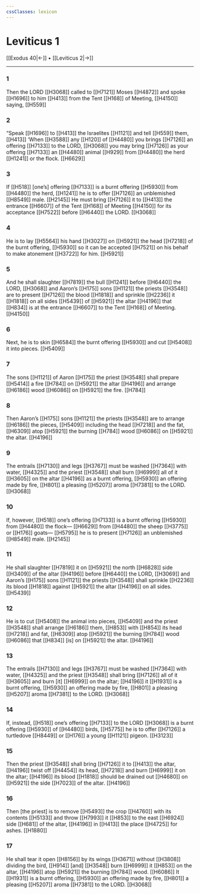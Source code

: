 ```yaml
---
cssClasses: lexicon
---
```


# Leviticus 1

[[Exodus 40|←]] • [[Leviticus 2|→]]

---

### 1
Then the LORD [[H3068]] called to [[H7121]] Moses [[H4872]] and spoke [[H1696]] to him [[H413]] from the Tent [[H168]] of Meeting, [[H4150]] saying, [[H559]]

### 2
“Speak [[H1696]] to [[H413]] the Israelites [[H1121]] and tell [[H559]] them, [[H413]] ‘When [[H3588]] any [[H120]] of [[H4480]] you brings [[H7126]] an offering [[H7133]] to the LORD, [[H3068]] you may bring [[H7126]] as your offering [[H7133]] an [[H4480]] animal [[H929]] from [[H4480]] the herd [[H1241]] or the flock. [[H6629]]

### 3
If [[H518]] [one’s] offering [[H7133]] is a burnt offering [[H5930]] from [[H4480]] the herd, [[H1241]] he is to offer [[H7126]] an unblemished [[H8549]] male. [[H2145]] He must bring [[H7126]] it to [[H413]] the entrance [[H6607]] of the Tent [[H168]] of Meeting [[H4150]] for its acceptance [[H7522]] before [[H6440]] the LORD. [[H3068]]

### 4
He is to lay [[H5564]] his hand [[H3027]] on [[H5921]] the head [[H7218]] of the burnt offering, [[H5930]] so it can be accepted [[H7521]] on his behalf  to make atonement [[H3722]] for him. [[H5921]]

### 5
And he shall slaughter [[H7819]] the bull [[H1241]] before [[H6440]] the LORD, [[H3068]] and Aaron’s [[H175]] sons [[H1121]] the priests [[H3548]] are to present [[H7126]] the blood [[H1818]] and sprinkle [[H2236]] it [[H1818]] on all sides [[H5439]] of [[H5921]] the altar [[H4196]] that [[H834]] is at the entrance [[H6607]] to the Tent [[H168]] of Meeting. [[H4150]]

### 6
Next, he is to skin [[H6584]] the burnt offering [[H5930]] and cut [[H5408]] it into pieces. [[H5409]]

### 7
The sons [[H1121]] of Aaron [[H175]] the priest [[H3548]] shall prepare [[H5414]] a fire [[H784]] on [[H5921]] the altar [[H4196]] and arrange [[H6186]] wood [[H6086]] on [[H5921]] the fire. [[H784]]

### 8
Then Aaron’s [[H175]] sons [[H1121]] the priests [[H3548]] are to arrange [[H6186]] the pieces, [[H5409]] including the head [[H7218]] and the fat, [[H6309]] atop [[H5921]] the burning [[H784]] wood [[H6086]] on [[H5921]] the altar. [[H4196]]

### 9
The entrails [[H7130]] and legs [[H3767]] must be washed [[H7364]] with water, [[H4325]] and the priest [[H3548]] shall burn [[H6999]] all of it [[H3605]] on the altar [[H4196]] as a burnt offering, [[H5930]] an offering made by fire, [[H801]] a pleasing [[H5207]] aroma [[H7381]] to the LORD. [[H3068]]

### 10
If, however, [[H518]] one’s offering [[H7133]] is a burnt offering [[H5930]] from [[H4480]] the flock— [[H6629]] from [[H4480]] the sheep [[H3775]] or [[H176]] goats— [[H5795]] he is to present [[H7126]] an unblemished [[H8549]] male. [[H2145]]

### 11
He shall slaughter [[H7819]] it on [[H5921]] the north [[H6828]] side [[H3409]] of the altar [[H4196]] before [[H6440]] the LORD, [[H3069]] and Aaron’s [[H175]] sons [[H1121]] the priests [[H3548]] shall sprinkle [[H2236]] its blood [[H1818]] against [[H5921]] the altar [[H4196]] on all sides. [[H5439]]

### 12
He is to cut [[H5408]] the animal into pieces, [[H5409]] and the priest [[H3548]] shall arrange [[H6186]] them, [[H853]] with [[H854]] its head [[H7218]] and fat, [[H6309]] atop [[H5921]] the burning [[H784]] wood [[H6086]] that [[H834]] [is] on [[H5921]] the altar. [[H4196]]

### 13
The entrails [[H7130]] and legs [[H3767]] must be washed [[H7364]] with water, [[H4325]] and the priest [[H3548]] shall bring [[H7126]] all of it [[H3605]] and burn [it] [[H6999]] on the altar; [[H4196]] it [[H1931]] is a burnt offering, [[H5930]] an offering made by fire, [[H801]] a pleasing [[H5207]] aroma [[H7381]] to the LORD. [[H3068]]

### 14
If, instead, [[H518]] one’s offering [[H7133]] to the LORD [[H3068]] is a burnt offering [[H5930]] of [[H4480]] birds, [[H5775]] he is to offer [[H7126]] a turtledove [[H8449]] or [[H176]] a young [[H1121]] pigeon. [[H3123]]

### 15
Then the priest [[H3548]] shall bring [[H7126]] it to [[H413]] the altar, [[H4196]] twist off [[H4454]] its head, [[H7218]] and burn [[H6999]] it on the altar; [[H4196]] its blood [[H1818]] should be drained out [[H4680]] on [[H5921]] the side [[H7023]] of the altar. [[H4196]]

### 16
Then [the priest] is to remove [[H5493]] the crop [[H4760]] with its contents [[H5133]] and throw [[H7993]] it [[H853]] to the east [[H6924]] side [[H681]] of the altar, [[H4196]] in [[H413]] the place [[H4725]] for ashes. [[H1880]]

### 17
He shall tear it open [[H8156]] by its wings [[H3671]] without [[H3808]] dividing the bird, [[H914]] [and] [[H3548]] burn [[H6999]] it [[H853]] on the altar, [[H4196]] atop [[H5921]] the burning [[H784]] wood. [[H6086]] It [[H1931]] is a burnt offering, [[H5930]] an offering made by fire, [[H801]] a pleasing [[H5207]] aroma [[H7381]] to the LORD. [[H3068]]

